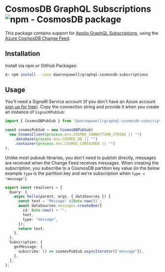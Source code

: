 # CosmosDB GraphQL Subscriptions ![npm - CosmosDB package](https://img.shields.io/npm/v/@aaronpowell/graphql-cosmosdb-subscriptions?label=%40aaronpowell%2Fgraphql-cosmosdb-subscriptions)

This package contains support for [Apollo GraphQL Subscriptions](https://www.apollographql.com/docs/apollo-server/data/subscriptions), using the [Azure CosmosDB Change Feed](https://docs.microsoft.com/azure/cosmos-db/change-feed?WT.mc_id=javascript-17901-aapowell).

## Installation

Install via npm or GitHub Packages:

```bash
$> npm install --save @aaronpowell/graphql-cosmosdb-subscriptions
```

## Usage

You'll need a SignalR Service account (if you don't have an Azure account [sign up for free](https://azure.microsoft.com/free/?WT.mc_id=javascript-17901-aapowell)). Copy the connection string and provide it when you create an instance of `SignalRPubSub`:

```typescript
import { CosmosDBPubSub } from "@aaronpowell/graphql-cosmosdb-subscriptions";

const cosmosPubSub = new CosmosDBPubSub(
  new CosmosClient(process.env.COSMOS_CONNECTION_STRING || "")
    .database(process.env.COSMOS_DB || "")
    .container(process.env.COSMOS_CONTAINER || "")
);
```

Unlike most pubsub libraries, you don't need to publish directly, messages are received when the Change Feed receives messages. When creating the subscription, you subscribe to a CosmosDB partition key value (in the below example `type` is the partition key and we're subscription when `type = 'message'`).

```typescript
export const resolvers = {
  Query: {
    async hello(parent, args, { dataSources }) {
      const text = `Message! ${Date.now()}`;
      await dataSources.messages.createOne({
        id: Date.now() + "",
        text,
        type: "message",
      });
      return text;
    },
  },
  Subscription: {
    getMessage: {
      subscribe: () => cosmosPubSub.asyncIterator(["message"]),
    },
  },
};
```
